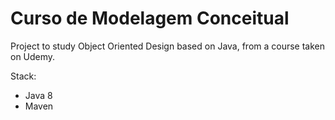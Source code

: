 <h1>Curso de Modelagem Conceitual</h1>

<p>
  Project to study Object Oriented Design based on Java, from a course taken on Udemy.
</p>

<p>
  Stack:
  <ul>
    <li>Java 8</li>
    <li>Maven</li>
  </ul>
</p>
 
